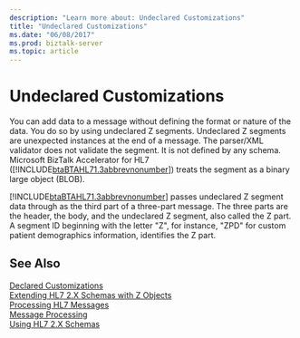 ```yaml
---
description: "Learn more about: Undeclared Customizations"
title: "Undeclared Customizations"
ms.date: "06/08/2017"
ms.prod: biztalk-server
ms.topic: article
---
```

# Undeclared Customizations
You can add data to a message without defining the format or nature of the data. You do so by using undeclared Z segments. Undeclared Z segments are unexpected instances at the end of a message. The parser/XML validator does not validate the segment. It is not defined by any schema. Microsoft BizTalk Accelerator for HL7 ([!INCLUDE[btaBTAHL71.3abbrevnonumber](../../includes/btabtahl71-3abbrevnonumber-md.md)]) treats the segment as a binary large object (BLOB).  
  
 [!INCLUDE[btaBTAHL71.3abbrevnonumber](../../includes/btabtahl71-3abbrevnonumber-md.md)] passes undeclared Z segment data through as the third part of a three-part message. The three parts are the header, the body, and the undeclared Z segment, also called the Z part. A segment ID beginning with the letter "Z", for instance, "ZPD" for custom patient demographics information, identifies the Z part.  
  
## See Also  
 [Declared Customizations](../../adapters-and-accelerators/accelerator-hl7/declared-customizations.md)   
 [Extending HL7 2.X Schemas with Z Objects](../../adapters-and-accelerators/accelerator-hl7/extending-hl7-2-x-schemas-with-z-objects.md)   
 [Processing HL7 Messages](../../adapters-and-accelerators/accelerator-hl7/processing-hl7-messages.md)   
 [Message Processing](../../adapters-and-accelerators/accelerator-hl7/message-processing.md)   
 [Using HL7 2.X Schemas](../../adapters-and-accelerators/accelerator-hl7/using-hl7-2-x-schemas.md)
